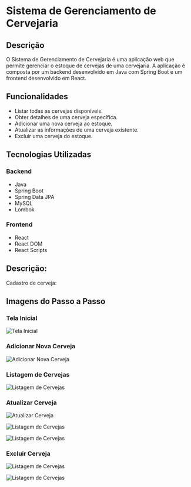 # Sistema de Gerenciamento de Cervejaria

## Descrição
O Sistema de Gerenciamento de Cervejaria é uma aplicação web que permite gerenciar o estoque de cervejas de uma cervejaria. A aplicação é composta por um backend desenvolvido em Java com Spring Boot e um frontend desenvolvido em React.

## Funcionalidades
- Listar todas as cervejas disponíveis.
- Obter detalhes de uma cerveja específica.
- Adicionar uma nova cerveja ao estoque.
- Atualizar as informações de uma cerveja existente.
- Excluir uma cerveja do estoque.

## Tecnologias Utilizadas
### Backend
- Java
- Spring Boot
- Spring Data JPA
- MySQL
- Lombok

### Frontend
- React
- React DOM
- React Scripts

## Descrição:

Cadastro de cerveja:

## Imagens do Passo a Passo
### Tela Inicial
![Tela Inicial](../cervejaria/src/main/resources/images/Cervejaria%20-%20Imagem%201.jpg)

### Adicionar Nova Cerveja
![Adicionar Nova Cerveja](../cervejaria/src/main/resources/images/Cervejaria%20-%20Imagem%202.jpg)

### Listagem de Cervejas
![Listagem de Cervejas](../cervejaria/src/main/resources/images/Cervejaria%20-%20Imagem%203.jpg)

### Atualizar Cerveja
![Atualizar Cerveja](images/atualizar_cerveja.png)

![Listagem de Cervejas](../cervejaria/src/main/resources/images/Cervejaria%20-%20Imagem%204.jpg)

![Listagem de Cervejas](../cervejaria/src/main/resources/images/Cervejaria%20-%20Imagem%205.jpg)

### Excluir Cerveja
![Listagem de Cervejas](../cervejaria/src/main/resources/images/Cervejaria%20-%20Imagem%206.jpg)

![Listagem de Cervejas](../cervejaria/src/main/resources/images/Cervejaria%20-%20Imagem%201.jpg)